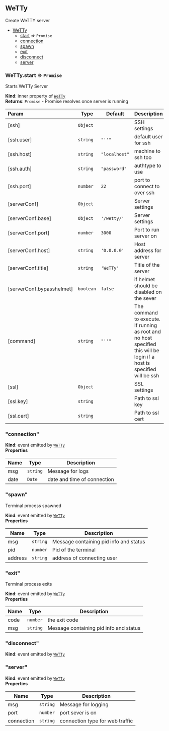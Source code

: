 ## WeTTy

Create WeTTY server

- [WeTTy](#module_WeTTy)
  - [start](#module_WeTTy..start) ⇒ `Promise`
  - [connection](#event_connection)
  - [spawn](#event_spawn)
  - [exit](#event_exit)
  - [disconnect](#event_disconnect)
  - [server](#event_server)

### WeTTy.start ⇒ `Promise`

Starts WeTTy Server

**Kind**: inner property of [`WeTTy`](#module_WeTTy)  
**Returns**: `Promise` - Promise resolves once server is running

| Param                     | Type      | Default       | Description                                                                                                            |
| :------------------------ | --------- | ------------- | ---------------------------------------------------------------------------------------------------------------------- |
| [ssh]                     | `Object`  |               | SSH settings                                                                                                           |
| [ssh.user]                | `string`  | `"''"`        | default user for ssh                                                                                                   |
| [ssh.host]                | `string`  | `"localhost"` | machine to ssh too                                                                                                     |
| [ssh.auth]                | `string`  | `"password"`  | authtype to use                                                                                                        |
| [ssh.port]                | `number`  | `22`          | port to connect to over ssh                                                                                            |
| [serverConf]              | `Object`  |               | Server settings                                                                                                        |
| [serverConf.base]         | `Object`  | `'/wetty/'`   | Server settings                                                                                                        |
| [serverConf.port]         | `number`  | `3000`        | Port to run server on                                                                                                  |
| [serverConf.host]         | `string`  | `'0.0.0.0'`   | Host address for server                                                                                                |
| [serverConf.title]        | `string`  | `'WeTTy'`     | Title of the server                                                                                                    |
| [serverConf.bypasshelmet] | `boolean` | `false`       | if helmet should be disabled on the sever                                                                              |
| [command]                 | `string`  | `"''"`        | The command to execute. If running as root and no host specified this will be login if a host is specified will be ssh |
| [ssl]                     | `Object`  |               | SSL settings                                                                                                           |
| [ssl.key]                 | `string`  |               | Path to ssl key                                                                                                        |
| [ssl.cert]                | `string`  |               | Path to ssl cert                                                                                                       |

### "connection"

**Kind**: event emitted by [`WeTTy`](#module_WeTTy)  
**Properties**

| Name | Type     | Description                 |
| ---- | -------- | --------------------------- |
| msg  | `string` | Message for logs            |
| date | `Date`   | date and time of connection |

### "spawn"

Terminal process spawned

**Kind**: event emitted by [`WeTTy`](#module_WeTTy)  
**Properties**

| Name    | Type     | Description                            |
| ------- | -------- | -------------------------------------- |
| msg     | `string` | Message containing pid info and status |
| pid     | `number` | Pid of the terminal                    |
| address | `string` | address of connecting user             |

### "exit"

Terminal process exits

**Kind**: event emitted by [`WeTTy`](#module_WeTTy)  
**Properties**

| Name | Type     | Description                            |
| ---- | -------- | -------------------------------------- |
| code | `number` | the exit code                          |
| msg  | `string` | Message containing pid info and status |

### "disconnect"

**Kind**: event emitted by [`WeTTy`](#module_WeTTy)

### "server"

**Kind**: event emitted by [`WeTTy`](#module_WeTTy)  
**Properties**

| Name       | Type     | Description                     |
| ---------- | -------- | ------------------------------- |
| msg        | `string` | Message for logging             |
| port       | `number` | port sever is on                |
| connection | `string` | connection type for web traffic |
